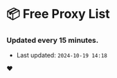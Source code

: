 # :package: Free Proxy List
### Updated every 15 minutes.

- Last updated: `2024-10-19 14:18`

:heart:
